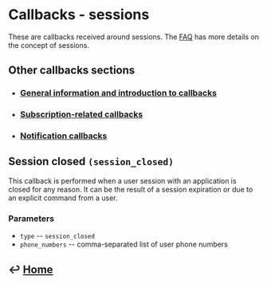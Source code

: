 Callbacks - sessions
====================

These are callbacks received around sessions.
The [FAQ](https://github.com/CarouselSMS/API/tree/master/FAQ.md) has more details on the concept of sessions.

Other callbacks sections
------------------------

- ### [General information and introduction to callbacks](https://github.com/CarouselSMS/API/tree/master/sections/api/callbacks-general.md)

- ### [Subscription-related callbacks](https://github.com/CarouselSMS/API/tree/master/sections/api/callbacks-subscriptions.md)

- ### [Notification callbacks](https://github.com/CarouselSMS/API/tree/master/sections/api/callbacks-notifications.md)


Session closed `(session_closed)`
---------------------------------

This callback is performed when a user session with an application is closed for any reason. It can be the result of a session expiration or due to an explicit command from a user.

### Parameters

-   `type` -- `session_closed`
-   `phone_numbers` -- comma-separated list of user phone numbers


&#8617; [Home](https://github.com/CarouselSMS/API)
--------------